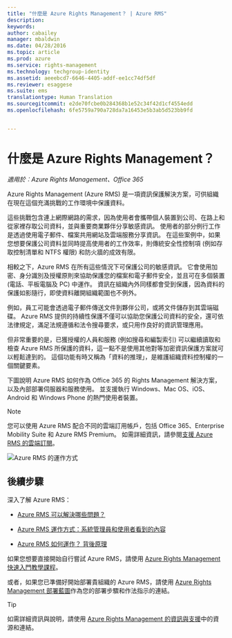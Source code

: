 ```yaml
---
title: "什麼是 Azure Rights Management？ | Azure RMS"
description: 
keywords: 
author: cabailey
manager: mbaldwin
ms.date: 04/28/2016
ms.topic: article
ms.prod: azure
ms.service: rights-management
ms.technology: techgroup-identity
ms.assetid: aeeebcd7-6646-4405-addf-ee1cc74df5df
ms.reviewer: esaggese
ms.suite: ems
translationtype: Human Translation
ms.sourcegitcommit: e2de70fcbe0b284368b1e52c34f42d1cf4554edd
ms.openlocfilehash: 6fe5759a790a728da7a16453e5b3ab5d523bb9fd


---
```


# 什麼是 Azure Rights Management？

*適用於︰Azure Rights Management、Office 365*


Azure Rights Management (Azure RMS) 是一項資訊保護解決方案，可供組織在現在這個充滿挑戰的工作環境中保護資料。

這些挑戰包含連上網際網路的需求，因為使用者會攜帶個人裝置到公司、在路上和從家裡存取公司資料，並與重要商業夥伴分享敏感資訊。 使用者的部分例行工作是透過使用電子郵件、檔案共用網站及雲端服務分享資訊。 在這些案例中，如果您想要保護公司資料並同時提高使用者的工作效率，則傳統安全性控制項 (例如存取控制清單和 NTFS 權限) 和防火牆的成效有限。

相較之下，Azure RMS 在所有這些情況下可保護公司的敏感資訊。 它會使用加密、身分識別及授權原則來協助保護您的檔案和電子郵件安全，並且可在多個裝置 (電話、平板電腦及 PC) 中運作。 資訊在組織內外同樣都會受到保護，因為資料的保護如影隨行，即使資料離開組織範圍也不例外。

例如，員工可能會透過電子郵件傳送文件到夥伴公司，或將文件儲存到其雲端磁碟。 Azure RMS 提供的持續性保護不僅可以協助您保護公司資料的安全，還可依法律規定，滿足法規遵循和法令搜尋要求，或只用作良好的資訊管理應用。

但非常重要的是，已獲授權的人員和服務 (例如搜尋和編製索引) 可以繼續讀取和檢查 Azure RMS 所保護的資料，這一點不是使用其他對等加密資訊保護方案就可以輕鬆達到的。 這個功能有時又稱為「資料的推理」，是維護組織資料控制權的一個關鍵要素。

下圖說明 Azure RMS 如何作為 Office 365 的 Rights Management 解決方案，以及內部部署伺服器和服務使用。 並支援執行 Windows、Mac OS、iOS、Android 和 Windows Phone 的熱門使用者裝置。

> [!NOTE]
您可以使用 Azure RMS 配合不同的雲端訂用帳戶，包括 Office 365、Enterprise Mobility Suite 和 Azure RMS Premium。 如需詳細資訊，請參閱[支援 Azure RMS 的雲端訂閱](../get-started/requirements-subscriptions.md)。

![Azure RMS 的運作方式](../media/AzRMS_elements.png)

## 後續步驟

深入了解 Azure RMS：

-   [Azure RMS 可以解決哪些問題？](azure-rms-problems-it-solves.md)

-   [Azure RMS 運作方式：系統管理員和使用者看到的內容](what-admins-users-see.md)

-   [Azure RMS 如何運作？ 背後原理](how-does-it-work.md)



如果您想要直接開始自行嘗試 Azure RMS，請使用 [Azure Rights Management 快速入門教學課程](../get-started/quick-start-tutorial.md)。

或者，如果您已準備好開始部署貴組織的 Azure RMS，請使用 [Azure Rights Management 部署藍圖](../plan-design/deployment-roadmap.md)作為您的部署步驟和作法指示的連結。

> [!TIP]
> 如需詳細資訊與說明，請使用 [Azure Rights Management 的資訊與支援](../get-started/information-support.md)中的資源和連結。



<!--HONumber=Jun16_HO4-->



